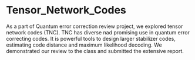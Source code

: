 # Tensor_Network_Codes
 As a part of Quantum error correction review project, we explored tensor network codes (TNC). TNC has diverse nad promising use in quantum error correcting codes. It is powerful tools to design larger stabilizer codes, estimating code distance and maximum likelihood decoding. We demonstrated our review to the class and submitted the extensive report.
